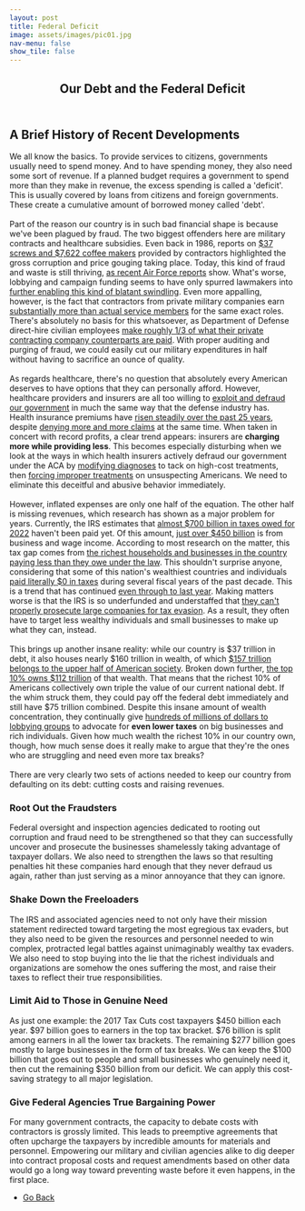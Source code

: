 ```yaml
---
layout: post
title: Federal Deficit
image: assets/images/pic01.jpg
nav-menu: false
show_tile: false
---
```


<!-- Main -->
<div id="main" class="alt">

<!-- One -->
<section id="one">
	<div class="inner">
		<header class="major">
			<h1>Our Debt and the Federal Deficit</h1>
		</header>

<!-- Content -->
<h2 id="content">A Brief History of Recent Developments</h2>

<p>We all know the basics. To provide services to citizens, governments usually need to spend money. And to have spending money, they also need some sort of revenue. If a planned budget requires a government to spend more than they make in revenue, the excess spending is called a 'deficit'. This is usually covered by loans from citizens and foreign governments. These create a cumulative amount of borrowed money called 'debt'.
	<br /><br />
  Part of the reason our country is in such bad financial shape is because we've been plagued by fraud. The two biggest offenders here are military contracts and healthcare subsidies. Even back in 1986, reports on <a href="https://www.latimes.com/archives/la-xpm-1986-07-30-vw-18804-story.html">$37 screws and $7,622 coffee makers</a> provided by contractors highlighted the gross corruption and price gouging taking place. Today, this kind of fraud and waste is still thriving, <a href="https://www.realclearinvestigations.com/articles/2024/11/11/waste_of_the_day_usaf_pays_millions_for_soap_dispensers_1071152.html">as recent Air Force reports</a> show. What's worse, lobbying and campaign funding seems to have only spurred lawmakers into <a href="https://jacobin.com/2024/05/defense-contractors-prices-national-defense-authorization">further enabling this kind of blatant swindling</a>. Even more appalling, however, is the fact that contractors from private military companies earn <a href="https://www.govexec.com/management/2001/07/army-contractors-earn-higher-salaries-study-finds/9618/">substantially more than actual service members</a> for the same exact roles. There's absolutely no basis for this whatsoever, as Department of Defense direct-hire civilian employees <a href="https://www.pogo.org/analysis/dod-contractors-cost-nearly-3-times-more-than-dod-civilians">make roughly 1/3 of what their private contracting company counterparts are paid</a>. With proper auditing and purging of fraud, we could easily cut our military expenditures in half without having to sacrifice an ounce of quality.
	<br /><br />
  As regards healthcare, there's no question that absolutely every American deserves to have options that they can personally afford. However, healthcare providers and insurers are all too willing to <a href="https://www.nhcaa.org/tools-insights/about-health-care-fraud/the-challenge-of-health-care-fraud/">exploit and defraud our government</a> in much the same way that the defense industry has. Health insurance premiums have <a href="https://www.kff.org/report-section/ehbs-2023-section-1-cost-of-health-insurance/">risen steadily over the past 25 years</a>, despite <a href="https://www.hfma.org/fast-finance/aca-marketplace-plans-payment-denial/">denying more and more claims</a> at the same time. When taken in concert with record profits, a clear trend appears: insurers are <b>charging more while providing less</b>. This becomes especially disturbing when we look at the ways in which health insurers actively defraud our government under the ACA by <a href="https://www.wsj.com/health/healthcare/medicare-health-insurance-diagnosis-payments-b4d99a5d">modifying diagnoses</a> to tack on high-cost treatments, then <a href="https://www.propublica.org/article/health-insurance-denials-breaking-state-laws">forcing improper treatments</a> on unsuspecting Americans. We need to eliminate this deceitful and abusive behavior immediately.
	<br /><br />
  However, inflated expenses are only one half of the equation. The other half is missing revenues, which research has shown as a major problem for years. Currently, the IRS estimates that <a href="https://www.irs.gov/statistics/irs-the-tax-gap">almost $700 billion in taxes owed for 2022</a> haven't been paid yet. Of this amount, <a href="https://www.crfb.org/blogs/primer-understanding-tax-gap">just over $450 billion</a> is from business and wage income. According to most research on the matter, this tax gap comes from <a href="https://www.epi.org/publication/tcja-extensions-2025/">the richest households and businesses in the country paying less than they owe under the law</a>. This shouldn't surprise anyone, considering that some of this nation's wealthiest countries and individuals <a href="https://www.americanprogress.org/article/these-19-fortune-100-companies-paid-next-to-nothing-or-nothing-at-all-in-taxes-in-2021/">paid literally $0 in taxes</a> during several fiscal years of the past decade. This is a trend that has continued <a href="https://americansfortaxfairness.org/big-corporations-paid-shockingly-little-taxes-last-year/">even through to last year</a>. Making matters worse is that the IRS is so underfunded and understaffed that <a href="https://www.icij.org/inside-icij/2024/02/inside-the-irs-unit-taking-on-americas-millionaires-and-billionaires/">they can't properly prosecute large companies for tax evasion</a>. As a result, they often have to target less wealthy individuals and small businesses to make up what they can, instead.
	<br /><br />
  This brings up another insane reality: while our country is $37 trillion in debt, it also houses nearly $160 trillion in wealth, of which <a href="https://www.visualcapitalist.com/a-visual-breakdown-of-who-owns-americas-wealth/">$157 trillion belongs to the upper half of American society</a>. Broken down further, <a href="https://www.statista.com/chart/19635/wealth-distribution-percentiles-in-the-us/">the top 10% owns $112 trillion</a> of that wealth. That means that the richest 10% of Americans collectively own triple the value of our current national debt. If the whim struck them, they could pay off the federal debt immediately and still have $75 trillion combined. Despite this insane amount of wealth concentration, they continually give <a href="https://www.citizen.org/news/corporations-are-spending-millions-on-lobbying-to-avoid-taxes/">hundreds of millions of dollars to lobbying groups</a> to advocate for <b>even lower taxes</b> on big businesses and rich individuals. Given how much wealth the richest 10% in our country own, though, how much sense does it really make to argue that they're the ones who are struggling and need even more tax breaks?
	<br /><br />
  There are very clearly two sets of actions needed to keep our country from defaulting on its debt: cutting costs and raising revenues.</p>

<!-- Break -->
<div class="row">
	<div class="4u 12u$(medium)">
		<h3>Root Out the Fraudsters</h3>
		<p>Federal oversight and inspection agencies dedicated to rooting out corruption and fraud need to be strengthened so that they can successfully uncover and prosecute the businesses shamelessly taking advantage of taxpayer dollars. We also need to strengthen the laws so that resulting penalties hit these companies hard enough that they never defraud us again, rather than just serving as a minor annoyance that they can ignore.</p>
	</div>
	<div class="4u$ 12u$(medium)">
		<h3>Shake Down the Freeloaders</h3>
		<p>The IRS and associated agencies need to not only have their mission statement redirected toward targeting the most egregious tax evaders, but they also need to be given the resources and personnel needed to win complex, protracted legal battles against unimaginably wealthy tax evaders. We also need to stop buying into the lie that the richest individuals and organizations are somehow the ones suffering the most, and raise their taxes to reflect their true responsibilities.</p>
	</div>
	<div class="6u$ 12u$(small)">
		<h3>Limit Aid to Those in Genuine Need</h3>
		<p>As just one example: the 2017 Tax Cuts cost taxpayers $450 billion each year. $97 billion goes to earners in the top tax bracket. $76 billion is split among earners in all the lower tax brackets. The remaining $277 billion goes mostly to large businesses in the form of tax breaks. We can keep the $100 billion that goes out to people and small businesses who genuinely need it, then cut the remaining $350 billion from our deficit. We can apply this cost-saving strategy to all major legislation.</p>
	</div>
	<div class="4u 12u$(medium)">
		<h3>Give Federal Agencies True Bargaining Power</h3>
		<p>For many government contracts, the capacity to debate costs with contractors is grossly limited. This leads to preemptive agreements that often upcharge the taxpayers by incredible amounts for materials and personnel. Empowering our military and civilian agencies alike to dig deeper into contract proposal costs and request amendments based on other data would go a long way toward preventing waste before it even happens, in the first place.</p>
	</div>
</div>

<ul class="actions">
	<li><a href="issues.html" class="button next">Go Back</a></li>
</ul>

</div>
</section>
</div>
